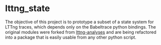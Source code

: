 lttng_state
===========

The objective of this project is to prototype a subset of a state system
for LTTng traces, which depends only on the Babeltrace python bindings.
The original modules were forked from
[lttng-analyses](https://github.com/jdesfossez/lttng-analyses) and are
being refactored into a package that is easily usable from any other
python script.
